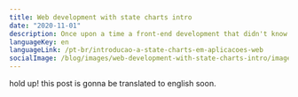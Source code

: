```yaml
---
title: Web development with state charts intro
date: "2020-11-01"
description: Once upon a time a front-end development that didn't know about state charts and were working in a simple tasks...
languageKey: en
languageLink: /pt-br/introducao-a-state-charts-em-aplicacoes-web
socialImage: /blog/images/web-development-with-state-charts-intro/image-7.png
---
```


hold up! this post is gonna be translated to english soon.